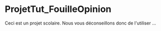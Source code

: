 ProjetTut_FouilleOpinion
========================

Ceci est un projet scolaire. Nous vous déconseillons donc de l'utiliser ...
